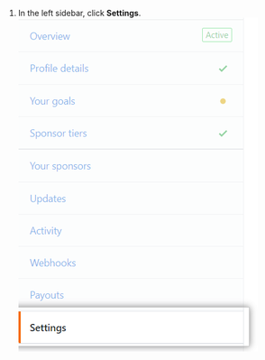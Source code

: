 1. In the left sidebar, click **Settings**. ![Settings tab](/assets/images/help/sponsors/settings-tab.png)
